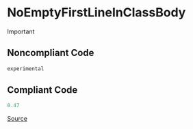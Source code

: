 # NoEmptyFirstLineInClassBody

Important

## Noncompliant Code

```kotlin
experimental
```
## Compliant Code

```kotlin
0.47
```

[Source](https://detekt.dev/docs/rules/formatting#noemptyfirstlineinclassbody)
